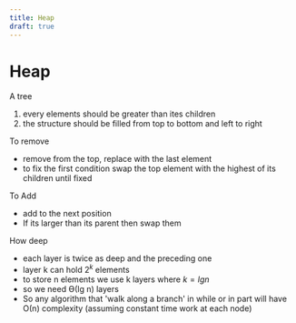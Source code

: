 ```yaml
---
title: Heap
draft: true
---
```

# Heap
A tree
1. every elements should be greater than ites children
2. the structure should be filled from top to bottom and left to right

To remove
- remove from the top, replace with the last element
- to fix the first condition swap the top element with the highest of its children until fixed

To Add
- add to the next position
- If its larger than its parent then swap them

How deep
- each layer is twice as deep and the preceding one
- layer k can hold $2^k$ elements
- to store n elements we use k layers where $k = lg n$
- so we need ϴ(lg n) layers
- So any algorithm that 'walk along a branch' in while or in part will have Ο(n) complexity (assuming constant time work at each node)